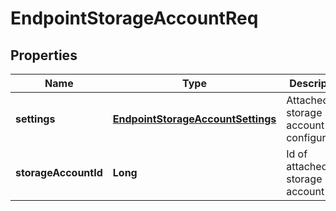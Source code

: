 
# EndpointStorageAccountReq

## Properties
Name | Type | Description | Notes
------------ | ------------- | ------------- | -------------
**settings** | [**EndpointStorageAccountSettings**](EndpointStorageAccountSettings.md) | Attached storage account configuration |  [optional]
**storageAccountId** | **Long** | Id of attached storage account |  [optional]



